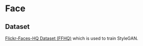 # Face

## Dataset

[Flickr-Faces-HQ Dataset (FFHQ)](https://github.com/NVlabs/ffhq-dataset)
which is used to train StyleGAN.
